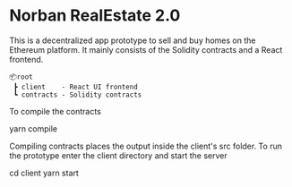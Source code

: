 # Norban RealEstate 2.0

This is a decentralized app prototype to sell and buy homes on the Ethereum platform. It mainly consists of the Solidity contracts and a React frontend.

```
📦root
 ┣ client    - React UI frontend
 ┗ contracts - Solidity contracts
```

To compile the contracts

yarn compile

Compiling contracts places the output inside the client's src folder. To run the prototype enter the client directory and start the server

cd client
yarn start